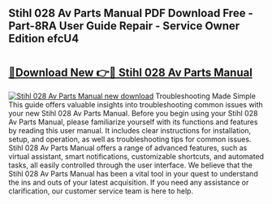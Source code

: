 ## Stihl 028 Av Parts Manual PDF Download Free - Part-8RA User Guide Repair - Service Owner Edition efcU4

# <h2><a href="http://bc54066.oget.top/?id=Stihl+028+Av+Parts+Manual">🔗Download New 👉🔴 Stihl 028 Av Parts Manual</a></h2>

[![Stihl 028 Av Parts Manual new download](https://i.imgur.com/5g1atiW.png)](http://bc54066.oget.top/?id=Stihl+028+Av+Parts+Manual)
Troubleshooting Made Simple This guide offers valuable insights into troubleshooting common issues with your new Stihl 028 Av Parts Manual. Before you begin using your Stihl 028 Av Parts Manual, please familiarize yourself with its functions and features by reading this user manual. It includes clear instructions for installation, setup, and operation, as well as troubleshooting tips for common issues. Stihl 028 Av Parts Manual offers a range of advanced features, such as virtual assistant, smart notifications, customizable shortcuts, and automated tasks, all easily controlled through the user interface. We believe that the Stihl 028 Av Parts Manual has been a vital tool in your quest to understand the ins and outs of your latest acquisition. If you need any assistance or clarification, our customer service team is here to help.
